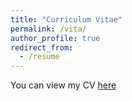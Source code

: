 ```yaml
---
title: "Curriculum Vitae"
permalink: /vita/
author_profile: true
redirect_from:
  - /resume
---
```


You can view my CV [here](/files/cv.pdf)